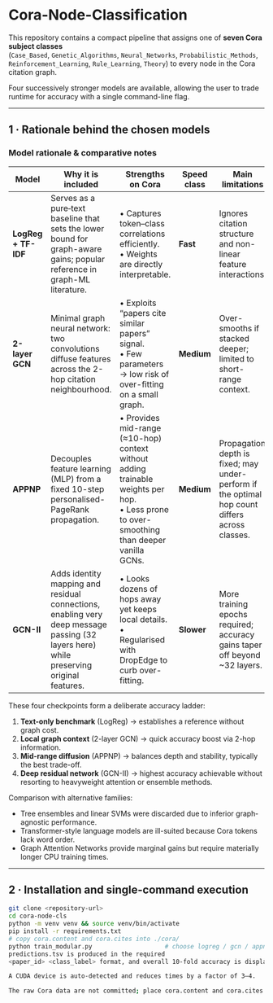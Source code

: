 # Cora-Node-Classification 

This repository contains a compact pipeline that assigns one of **seven Cora subject classes**  
(`Case_Based`, `Genetic_Algorithms`, `Neural_Networks`, `Probabilistic_Methods`, `Reinforcement_Learning`, `Rule_Learning`, `Theory`) to every node in the Cora citation graph.

Four successively stronger models are available, allowing the user to trade runtime for accuracy
with a single command-line flag.

---

## 1 · Rationale behind the chosen models

### Model rationale & comparative notes

| Model               | Why it is included                                                                                                                      | Strengths on Cora                                                                                                                            | Speed class   | Main limitations                                                                               |
| ------------------- | --------------------------------------------------------------------------------------------------------------------------------------- | -------------------------------------------------------------------------------------------------------------------------------------------- | ------------- | ---------------------------------------------------------------------------------------------- |
| **LogReg + TF-IDF** | Serves as a pure‐text baseline that sets the lower bound for graph-aware gains; popular reference in graph-ML literature.               | • Captures token–class correlations efficiently.<br>• Weights are directly interpretable.                                                    | **Fast** | Ignores citation structure and non-linear feature interactions.                                |
| **2-layer GCN**     | Minimal graph neural network: two convolutions diffuse features across the 2-hop citation neighbourhood.                                | • Exploits “papers cite similar papers” signal.<br>• Few parameters → low risk of over-fitting on a small graph.                             | **Medium**      | Over-smooths if stacked deeper; limited to short-range context.                                |
| **APPNP**           | Decouples feature learning (MLP) from a fixed 10-step personalised-PageRank propagation.                                                | • Provides mid-range (≈10-hop) context without adding trainable weights per hop.<br>• Less prone to over-smoothing than deeper vanilla GCNs. | **Medium**    | Propagation depth is fixed; may under-perform if the optimal hop count differs across classes. |
| **GCN-II**          | Adds identity mapping and residual connections, enabling very deep message passing (32 layers here) while preserving original features. | • Looks dozens of hops away yet keeps local details.<br>• Regularised with DropEdge to curb over-fitting.                                    | **Slower**    | More training epochs required; accuracy gains taper off beyond \~32 layers.                    |

These four checkpoints form a deliberate accuracy ladder:

1. **Text-only benchmark** (LogReg) → establishes a reference without graph cost.
2. **Local graph context** (2-layer GCN) → quick accuracy boost via 2-hop information.
3. **Mid-range diffusion** (APPNP) → balances depth and stability, typically the best trade-off.
4. **Deep residual network** (GCN-II) → highest accuracy achievable without resorting to heavyweight attention or ensemble methods.


Comparison with alternative families:

* Tree ensembles and linear SVMs were discarded due to inferior graph‐agnostic performance.  
* Transformer-style language models are ill-suited because Cora tokens lack word order.  
* Graph Attention Networks provide marginal gains but require materially longer CPU training times.

---

## 2 · Installation and single-command execution

```bash
git clone <repository-url>
cd cora-node-cls
python -m venv venv && source venv/bin/activate
pip install -r requirements.txt            
# copy cora.content and cora.cites into ./cora/
python train_modular.py                    # choose logreg / gcn / appnp / gcn2 at the prompt
predictions.tsv is produced in the required
<paper_id> <class_label> format, and overall 10-fold accuracy is displayed.

A CUDA device is auto-detected and reduces times by a factor of 3–4.

The raw Cora data are not committed; place cora.content and cora.cites inside ./cora/.
